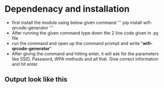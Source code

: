 # Dependenacy and installation
- first install the module using below given command
''' pip install wifi-qrcode-generator '''
- After running the given command type down the 2 line code given in .py file
- run the command and open up the command prompt and write "**wifi-qrcode-generator**"
- After giving the command and hitting enter, it will ask for the parameters like SSID, Password, WPA methods and all that. Give correct information and hit enter

## Output look like this
